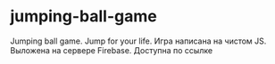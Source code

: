 # jumping-ball-game
Jumping ball game. Jump for your life. Игра написана на чистом JS. Выложена на сервере Firebase. Доступна по ссылке 
